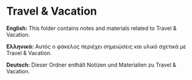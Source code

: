 # Travel & Vacation

**English:** This folder contains notes and materials related to Travel & Vacation.

**Ελληνικά:** Αυτός ο φάκελος περιέχει σημειώσεις και υλικό σχετικά με Travel & Vacation.

**Deutsch:** Dieser Ordner enthält Notizen und Materialien zu Travel & Vacation.
